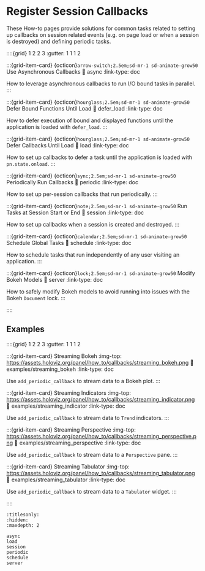 # Register Session Callbacks

These How-to pages provide solutions for common tasks related to setting up callbacks on session related events (e.g. on page load or when a session is destroyed) and defining periodic tasks.

::::{grid} 1 2 2 3
:gutter: 1 1 1 2

:::{grid-item-card} {octicon}`arrow-switch;2.5em;sd-mr-1 sd-animate-grow50` Use Asynchronous Callbacks
:link: async
:link-type: doc

How to leverage asynchronous callbacks to run I/O bound tasks in parallel.
:::

:::{grid-item-card} {octicon}`hourglass;2.5em;sd-mr-1 sd-animate-grow50` Defer Bound Functions Until Load
:link: defer_load
:link-type: doc

How to defer execution of bound and displayed functions until the application is loaded with `defer_load`.
:::

:::{grid-item-card} {octicon}`hourglass;2.5em;sd-mr-1 sd-animate-grow50` Defer Callbacks Until Load
:link: load
:link-type: doc

How to set up callbacks to defer a task until the application is loaded with `pn.state.onload`.
:::

:::{grid-item-card} {octicon}`sync;2.5em;sd-mr-1 sd-animate-grow50` Periodically Run Callbacks
:link: periodic
:link-type: doc

How to set up per-session callbacks that run periodically.
:::

:::{grid-item-card} {octicon}`note;2.5em;sd-mr-1 sd-animate-grow50` Run Tasks at Session Start or End
:link: session
:link-type: doc

How to set up callbacks when a session is created and destroyed.
:::

:::{grid-item-card} {octicon}`calendar;2.5em;sd-mr-1 sd-animate-grow50` Schedule Global Tasks
:link: schedule
:link-type: doc

How to schedule tasks that run independently of any user visiting an application.
:::

:::{grid-item-card} {octicon}`lock;2.5em;sd-mr-1 sd-animate-grow50` Modify Bokeh Models
:link: server
:link-type: doc

How to safely modify Bokeh models to avoid running into issues with the Bokeh `Document` lock.
:::

::::

## Examples

::::{grid} 1 2 2 3
:gutter: 1 1 1 2

:::{grid-item-card} Streaming Bokeh
:img-top: https://assets.holoviz.org/panel/how_to/callbacks/streaming_bokeh.png
:link: examples/streaming_bokeh
:link-type: doc

Use `add_periodic_callback` to stream data to a Bokeh plot.
:::

:::{grid-item-card} Streaming Indicators
:img-top: https://assets.holoviz.org/panel/how_to/callbacks/streaming_indicator.png
:link: examples/streaming_indicator
:link-type: doc

Use `add_periodic_callback` to stream data to `Trend` indicators.
:::

:::{grid-item-card} Streaming Perspective
:img-top: https://assets.holoviz.org/panel/how_to/callbacks/streaming_perspective.png
:link: examples/streaming_perspective
:link-type: doc

Use `add_periodic_callback` to stream data to a `Perspective` pane.
:::

:::{grid-item-card} Streaming Tabulator
:img-top: https://assets.holoviz.org/panel/how_to/callbacks/streaming_tabulator.png
:link: examples/streaming_tabulator
:link-type: doc

Use `add_periodic_callback` to stream data to a `Tabulator` widget.
:::

::::

```{toctree}
:titlesonly:
:hidden:
:maxdepth: 2

async
load
session
periodic
schedule
server
```

